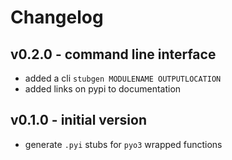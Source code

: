 # Changelog

## v0.2.0 - command line interface

- added a cli `stubgen MODULENAME OUTPUTLOCATION`
- added links on pypi to documentation

## v0.1.0 - initial version

- generate `.pyi` stubs for `pyo3` wrapped functions
